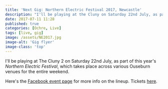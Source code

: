 ```yaml
---
title: 'Next Gig: Northern Electric Festival 2017, Newcastle'
description: "I'll be playing at the Cluny on Saturday 22nd July, as part of the Northern Electric Festival weekend."
date: 2017-07-11 11:28
published: true
categories: [Ochre, Live]
tags: [live, gig]
image: /assets/NE2017.jpg
image-alt: 'Gig flyer'
image-class: 'top'
---
```


I'll be playing at The Cluny 2 on Saturday 22nd July, as part of this year's _Northern Electric Festival_, which takes place across various Ouseburn venues for the entire weekend.

Here's the [Facebook event page](https://www.facebook.com/events/640732419464644/) for more info on the lineup. Tickets [here](http://www.seetickets.com/event/northern-electric-festival-2017/the-ouseburn-valley/1100935).
